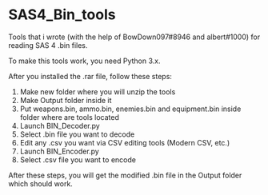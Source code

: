# SAS4_Bin_tools
Tools that i wrote (with the help of BowDown097#8946 and albert#1000) for reading SAS 4 .bin files.

To make this tools work, you need Python 3.x.

After you installed the .rar file, follow these steps:

1. Make new folder where you will unzip the tools
2. Make Output folder inside it
3. Put weapons.bin, ammo.bin, enemies.bin and equipment.bin inside folder where are tools located
4. Launch BIN_Decoder.py
5. Select .bin file you want to decode
6. Edit any .csv you want via CSV editing tools (Modern CSV, etc.)
7. Launch BIN_Encoder.py
8. Select .csv file you want to encode

After these steps, you will get the modified .bin file in the Output folder which should work.
